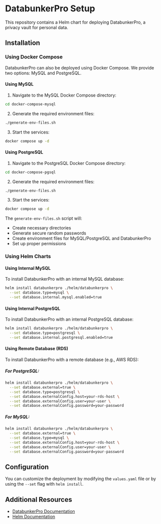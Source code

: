 # DatabunkerPro Setup

This repository contains a Helm chart for deploying DatabunkerPro, a privacy vault for personal data.

## Installation

### Using Docker Compose

DatabunkerPro can also be deployed using Docker Compose. We provide two options: MySQL and PostgreSQL.

#### Using MySQL

1. Navigate to the MySQL Docker Compose directory:
```bash
cd docker-compose-mysql
```

2. Generate the required environment files:
```bash
./generate-env-files.sh
```

3. Start the services:
```bash
docker compose up -d
```

#### Using PostgreSQL

1. Navigate to the PostgreSQL Docker Compose directory:
```bash
cd docker-compose-pgsql
```

2. Generate the required environment files:
```bash
./generate-env-files.sh
```

3. Start the services:
```bash
docker compose up -d
```

The `generate-env-files.sh` script will:
- Create necessary directories
- Generate secure random passwords
- Create environment files for MySQL/PostgreSQL and DatabunkerPro
- Set up proper permissions

### Using Helm Charts

#### Using Internal MySQL

To install DatabunkerPro with an internal MySQL database:

```bash
helm install databunkerpro ./helm/databunkerpro \
  --set database.type=mysql \
  --set database.internal.mysql.enabled=true
```

#### Using Internal PostgreSQL

To install DatabunkerPro with an internal PostgreSQL database:

```bash
helm install databunkerpro ./helm/databunkerpro \
  --set database.type=postgresql \
  --set database.internal.postgresql.enabled=true
```

#### Using Remote Database (RDS)

To install DatabunkerPro with a remote database (e.g., AWS RDS):

##### For PostgreSQL:

```bash
helm install databunkerpro ./helm/databunkerpro \
  --set database.external=true \
  --set database.type=postgresql \
  --set database.externalConfig.host=your-rds-host \
  --set database.externalConfig.user=your-user \
  --set database.externalConfig.password=your-password
```

##### For MySQL:

```bash
helm install databunkerpro ./helm/databunkerpro \
  --set database.external=true \
  --set database.type=mysql \
  --set database.externalConfig.host=your-rds-host \
  --set database.externalConfig.user=your-user \
  --set database.externalConfig.password=your-password
```

## Configuration

You can customize the deployment by modifying the `values.yaml` file or by using the `--set` flag with `helm install`.

## Additional Resources

- [DatabunkerPro Documentation](https://databunker.org/docs)
- [Helm Documentation](https://helm.sh/docs)
